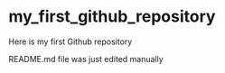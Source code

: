 # my_first_github_repository
Here is my first Github repository

README.md file was just edited manually
